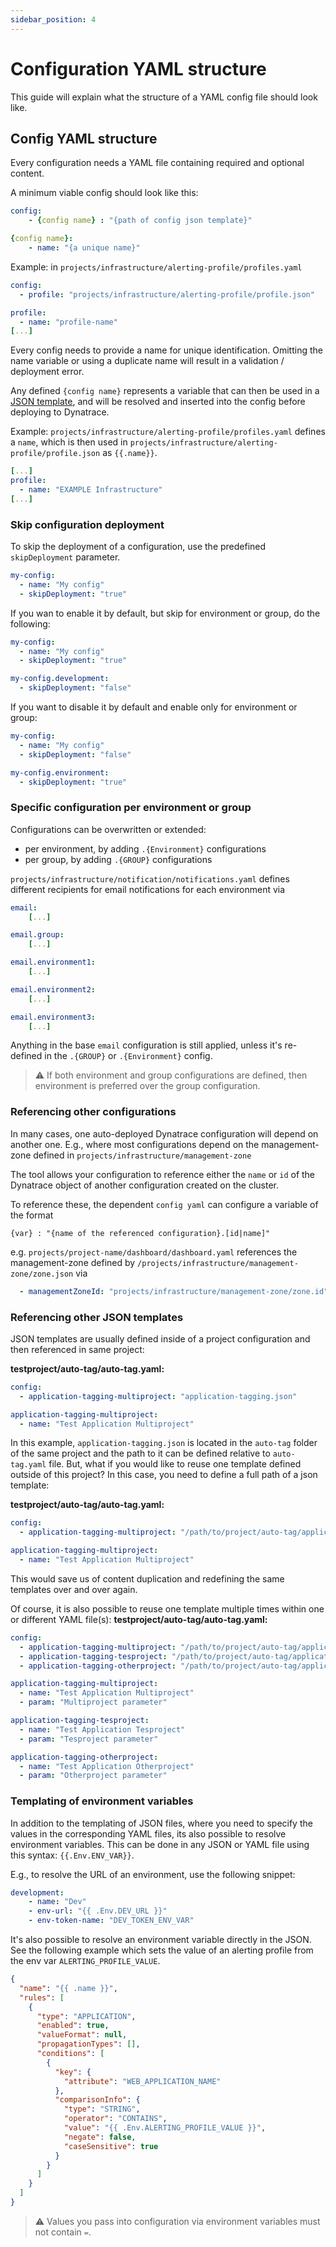 ```yaml
---
sidebar_position: 4
---
```


# Configuration YAML structure

This guide will explain what the structure of a YAML config file should look like. 

## Config YAML structure

Every configuration needs a YAML file containing required and optional content.

A minimum viable config should look like this:

```yaml
config:
    - {config name} : "{path of config json template}"

{config name}:
    - name: "{a unique name}"
```

Example: in `projects/infrastructure/alerting-profile/profiles.yaml`

```yaml
config:
  - profile: "projects/infrastructure/alerting-profile/profile.json"

profile:
  - name: "profile-name"
[...]
```

Every config needs to provide a name for unique identification. Omitting the name variable or using a duplicate name will result in a validation / deployment error.

Any defined `{config name}` represents a variable that can then be used in a [JSON template](../configuration/configuration_structure#config-json-templates), and will be resolved and inserted into the config before deploying to Dynatrace.

Example: `projects/infrastructure/alerting-profile/profiles.yaml` defines a `name`, which is then used in `projects/infrastructure/alerting-profile/profile.json` as `{{.name}}`.

```yaml
[...]
profile:
  - name: "EXAMPLE Infrastructure"
[...]
```

### Skip configuration deployment

To skip the deployment of a configuration, use the predefined `skipDeployment` parameter.

```yaml
my-config:
  - name: "My config"
  - skipDeployment: "true"
```
If you wan to enable it by default, but skip for environment or group, do the following:
```yaml
my-config:
  - name: "My config"
  - skipDeployment: "true"

my-config.development:
  - skipDeployment: "false"
```
If you want to disable it by default and enable only for environment or group: 
```yaml
my-config:
  - name: "My config"
  - skipDeployment: "false"

my-config.environment:
  - skipDeployment: "true"
```

### Specific configuration per environment or group

Configurations can be overwritten or extended:
* per environment, by adding `.{Environment}` configurations
* per group, by adding `.{GROUP}` configurations

`projects/infrastructure/notification/notifications.yaml` defines different recipients for email notifications for each environment via

```yaml
email:
    [...]

email.group:
    [...]

email.environment1:
    [...]

email.environment2:
    [...]

email.environment3:
    [...]
```

Anything in the base `email` configuration is still applied, unless it's re-defined in the `.{GROUP}` or `.{Environment}` config.

> :warning: If both environment and group configurations are defined, then environment is preferred over the group configuration.

### Referencing other configurations

In many cases, one auto-deployed Dynatrace configuration will depend on another one. E.g., where most configurations depend on the management-zone defined in `projects/infrastructure/management-zone`

The tool allows your configuration to reference either the `name` or `id` of the Dynatrace object of another configuration created on the cluster.

To reference these, the dependent `config yaml` can configure a variable of the format

```
{var} : "{name of the referenced configuration}.[id|name]"
```

e.g. `projects/project-name/dashboard/dashboard.yaml` references the management-zone defined by `/projects/infrastructure/management-zone/zone.json` via
```yaml
  - managementZoneId: "projects/infrastructure/management-zone/zone.id"
```

### Referencing other JSON templates
JSON templates are usually defined inside of a project configuration and then referenced in same project:

**testproject/auto-tag/auto-tag.yaml:**
```yaml
config:
  - application-tagging-multiproject: "application-tagging.json"

application-tagging-multiproject:
  - name: "Test Application Multiproject"
```

In this example, `application-tagging.json` is located in the `auto-tag` folder of the same project and the path to it
can be defined relative to `auto-tag.yaml` file. But, what if you would like to reuse one template defined outside of this project?
In this case, you need to define a full path of a json template:

**testproject/auto-tag/auto-tag.yaml:**
```yaml
config:
  - application-tagging-multiproject: "/path/to/project/auto-tag/application-tagging.json"

application-tagging-multiproject:
  - name: "Test Application Multiproject"
```
This would save us of content duplication and redefining the same templates over and over again.

Of course, it is also possible to reuse one template multiple times within one or different YAML file(s):
**testproject/auto-tag/auto-tag.yaml:**
```yaml
config:
  - application-tagging-multiproject: "/path/to/project/auto-tag/application-tagging.json"
  - application-tagging-tesproject: "/path/to/project/auto-tag/application-tagging.json"
  - application-tagging-otherproject: "/path/to/project/auto-tag/application-tagging.json"

application-tagging-multiproject:
  - name: "Test Application Multiproject"
  - param: "Multiproject parameter"

application-tagging-tesproject:
  - name: "Test Application Tesproject"
  - param: "Tesproject parameter"

application-tagging-otherproject:
  - name: "Test Application Otherproject"
  - param: "Otherproject parameter"
```

### Templating of environment variables

In addition to the templating of JSON files, where you need to specify the values in the corresponding YAML files, its also possible to resolve
environment variables. This can be done in any JSON or YAML file using this syntax: `{{.Env.ENV_VAR}}`.

E.g., to resolve the URL of an environment, use the following snippet:

```yaml
development:
    - name: "Dev"
    - env-url: "{{ .Env.DEV_URL }}"
    - env-token-name: "DEV_TOKEN_ENV_VAR"
```

It's also possible to resolve an environment variable directly in the JSON. See the following example which sets the value
of an alerting profile from the env var `ALERTING_PROFILE_VALUE`.

```json
{
  "name": "{{ .name }}",
  "rules": [
    {
      "type": "APPLICATION",
      "enabled": true,
      "valueFormat": null,
      "propagationTypes": [],
      "conditions": [
        {
          "key": {
            "attribute": "WEB_APPLICATION_NAME"
          },
          "comparisonInfo": {
            "type": "STRING",
            "operator": "CONTAINS",
            "value": "{{ .Env.ALERTING_PROFILE_VALUE }}",
            "negate": false,
            "caseSensitive": true
          }
        }
      ]
    }
  ]
}
```

> :warning: Values you pass into configuration via environment variables must not contain `=`.
